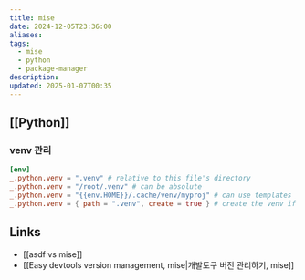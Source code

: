 ```yaml
---
title: mise
date: 2024-12-05T23:36:00
aliases: 
tags:
  - mise
  - python
  - package-manager
description: 
updated: 2025-01-07T00:35
---
```


## [[Python]]

### venv 관리

```toml
[env]
_.python.venv = ".venv" # relative to this file's directory
_.python.venv = "/root/.venv" # can be absolute
_.python.venv = "{{env.HOME}}/.cache/venv/myproj" # can use templates
_.python.venv = { path = ".venv", create = true } # create the venv if it doesn't exist
```

## Links

- [[asdf vs mise]]
- [[Easy devtools version management, mise|개발도구 버전 관리하기, mise]]
